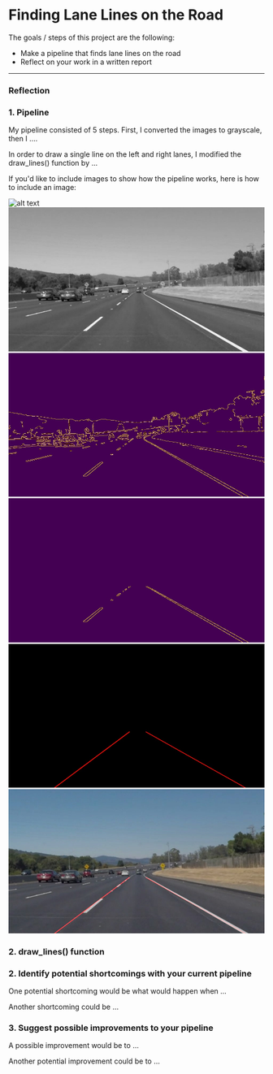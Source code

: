 # **Finding Lane Lines on the Road** 


The goals / steps of this project are the following:
* Make a pipeline that finds lane lines on the road
* Reflect on your work in a written report


[//]: # (Image References)

[image0]: <img width="400" height="400" src="./test_images_output/solidWhiteCurve_step0_orig.jpg">
[image1]: ./test_images_output/solidWhiteCurve_step1_gray.jpg "Grayscale"
[image2]: ./test_images_output/solidWhiteCurve_step2_cann.jpg "Canny"
[image3]: ./test_images_output/solidWhiteCurve_step3_intrst.jpg "ROI"
[image4]: ./test_images_output/solidWhiteCurve_step4_hough.jpg "Hough"
[image5]: ./test_images_output/solidWhiteCurve_step5_weight.jpg "Overlapped"

---

### Reflection

### 1. Pipeline 


My pipeline consisted of 5 steps. First, I converted the images to grayscale, then I .... 

In order to draw a single line on the left and right lanes, I modified the draw_lines() function by ...

If you'd like to include images to show how the pipeline works, here is how to include an image: 

![alt text][image0]
![alt text][image1]
![alt text][image2]
![alt text][image3]
![alt text][image4]
![alt text][image5]

### 2. draw_lines() function

### 2. Identify potential shortcomings with your current pipeline


One potential shortcoming would be what would happen when ... 

Another shortcoming could be ...


### 3. Suggest possible improvements to your pipeline

A possible improvement would be to ...

Another potential improvement could be to ...

